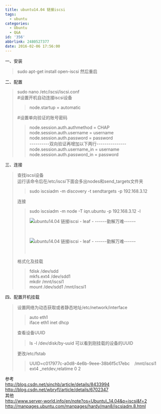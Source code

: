 ```yaml
---
title: ubuntu14.04 链接iscsi
tags:
  - ubuntu
categories:
  - Ubuntu
  - Q&A
id: '356'
abbrlink: 2480527377
date: 2016-02-06 17:56:00
---
```


  
一、安装  

> sudo apt-get install open-iscsi 然后重启  
>   

二、配置  

> sudo nano /etc/iscsi/iscsi.conf  
> #设置开机自动连接iscsi设备  
> 
> > node.startup = automatic   
> 
> #设置单向验证的账号密码  
> 
> > node.session.auth.authmethod = CHAP  
> > node.session.auth.username = username  
> > node.session.auth.password = password  
> > \----------双向验证再增加以下两行---------------  
> > node.session.auth.username\_in = username  
> > node.session.auth.password\_in = password

>   

三、连接  

> 查找iscsi设备  
> 运行该命令后在/etc/iscsi下面会多出nodes和send\_targets文件夹  
> 
> > sudo iscsiadm -m discovery -t sendtargets -p 192.168.3.12  
> 
> 连接  
> 
> > sudo iscsiadm -m node -T iqn.ubuntu -p 192.168.3.12 -l  
> > 
> > ![ubuntu14.04 链接iscsi - leaf - ------勤解万难------](http://img2.ph.126.net/MAwRwRK7yJjnuvmtUKIAaA==/6631214000750360321.png "ubuntu14.04 链接iscsi - leaf - ------勤解万难------")
> > 
> >  
> > 
> > ![ubuntu14.04 链接iscsi - leaf - ------勤解万难------](http://img0.ph.126.net/93IO30mUx6IiDu-2D2kXPg==/6598138492018427937.png "ubuntu14.04 链接iscsi - leaf - ------勤解万难------")
> > 
> >    
> 
> 格式化及挂载  
> 
> > fdisk /dev/sdd  
> > mkfs.ext4 /dev/sdd1  
> > mkdir /mnt/iscsi1  
> > mount /dev/sdd1 /mnt/iscsi1  
> 
>   

四、配置开机挂载  

> 设置网络为动态获取或者静态地址/etc/network/interface
> 
> > auto eth1  
> > iface eth1 inet dhcp  
> 
> 查看设备UUID  
> 
> > ls -l /dev/disk/by-uuid 可以看到刚挂载的设备的UUID  
> 
> 更改/etc/fstab  
> 
> > UUID=c017977c-a0d8-4e6b-9eee-38b6f5c17ebc    /mnt/iscsi1 ext4 \_netdev,relatime 0 2  
> >   
> 
>   

参考  
http://blog.csdn.net/sinchb/article/details/8433994  
http://blog.csdn.net/wbryfl/article/details/6702347  
其他  
http://www.server-world.info/en/note?os=Ubuntu\_14.04&p=iscsi&f=2  
http://manpages.ubuntu.com/manpages/hardy/man8/iscsiadm.8.html  

>   
>   
>